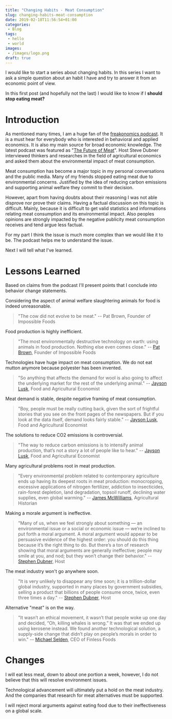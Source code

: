 ```yaml
---
title: "Changing Habits - Meat Consumption"
slug: changing-habits-meat-consumption
date: 2019-02-18T11:56:54+01:00
categories:
 - Blog
tags:
 - hello
 - world
images:
 - /images/logo.png
draft: true
---
```


I would like to start a series about changing habits. In this series I want to ask a simple question about an habit I have and try to answer it from an economic point of view.

In this first post (and hopefully not the last) I would like to know if I **should stop eating meat?**

# Introduction

As mentioned many times, I am a huge fan of the [freakonomics podcast](http://freakonomics.com). It is a must hear for everybody who is interested in behavioral and applied economics. It is also my main source for broad economic knowledge. The latest podcast was featured as "[The Future of Meat](http://freakonomics.com/podcast/meat/)". Host Steve Dubner interviewed thinkers and researches in the field of agricultural economics and asked them about the environmental impact of meat consumption.

Meat consumption has become a major topic in my personal conversations and the public media. Many of my friends stopped eating meat due to environmental concerns. Justified by the idea of reducing carbon emissions and supporting animal welfare they commit to their decision.

However, apart from having doubts about their reasoning I was not able disprove nor prove their claims. Having a factual discussion on this topic is difficult. Mainly, because it is difficult to get valid statistics and informations relating meat consumption and its environmental impact. Also peoples opinions are strongly impacted by the negative publicity meat consumption receives and tend argue less factual.

For my part I think the issue is much more complex than we would like it to be. The podcast helps me to understand the issue.

Next I will tell what I've learned.

# Lessons Learned

Based on claims from the podcast I'll present points that I conclude into behavior change statements.

Considering the aspect of animal welfare slaughtering animals for food is indeed unreasonable.

> "The cow did not evolve to be meat."
> -- Pat Brown, Founder of Impossible Foods

Food production is highly inefficient.

> "The most environmentally destructive technology on earth: using animals in food production.
> Nothing else even comes close."
> -- [Pat Brown](https://en.wikipedia.org/wiki/Patrick_O._Brown), Founder of Impossible Foods

Technologies have huge impact on meat consumption. We do not eat mutton anymore because polyester has been invented.

> "So anything that affects the demand for wool is also going to affect the underlying market for the rest of the underlying animal."
> -- [Jayson Lusk](http://jaysonlusk.com/), Food and Agricultural Economist

Meat demand is stable, despite negative framing of meat consumption.

> "Boy, people must be really cutting back, given the sort of frightful stories that you see on the front pages of the newspapers.
> But if you look at the data itself, demand looks fairly stable."
> -- [Jayson Lusk](http://jaysonlusk.com/), Food and Agricultural Economist

The solutions to reduce CO2 emissions is controversial.

> "The way to reduce carbon emissions is to intensify animal production,
> that’s not a story a lot of people like to hear."
> -- [Jayson Lusk](http://jaysonlusk.com/), Food and Agricultural Economist

Many agricultural problems root in meat production.

> "Every environmental problem related to contemporary agriculture ends up having its deepest roots in meat production: monocropping, excessive applications of nitrogen fertilizer, addiction to insecticides, rain-forest depletion, land degradation, topsoil runoff, declining water supplies, even global warming."
> -- [James McWilliams](https://en.wikipedia.org/wiki/James_E._McWilliams), Agricultural Historian

Making a morale argument is ineffective.

> "Many of us, when we feel strongly about something — an environmental issue or a social or economic issue — we’re inclined to put forth a moral argument.
> A moral argument would appear to be persuasive evidence of the highest order: you should do this thing because it’s the right thing to do.
> But there’s a ton of research showing that moral arguments are generally ineffective; people may smile at you, and nod; but they won’t change their behavior."
> -- [Stephen Dubner](https://en.wikipedia.org/wiki/Stephen_J._Dubner), Host

The meat industry won't go anywhere soon.

> "It is very unlikely to disappear any time soon; it is a trillion-dollar global industry, supported in many places by government subsidies, selling a product that billions of people consume once, twice, even three times a day."
> -- [Stephen Dubner](https://en.wikipedia.org/wiki/Stephen_J._Dubner), Host

Alternative "meat" is on the way.



> "It wasn’t an ethical movement, it wasn’t that people woke up one day and decided, “Oh, killing whales is wrong.”
> It was that we ended up using kerosene instead. We found another technological solution, a supply-side change that didn’t play on people’s morals in order to win."
> -- [Michael Selden](https://www.linkedin.com/in/michael-selden/), CEO of Finless Foods

# Changes

I will eat less meat, down to about one portion a week, however, I do not believe that this will resolve environment issues.

Technological advancement will ultimately put a hold on the meat industry. And the companies that research for meat alternatives must be supported.

I will reject moral arguments against eating food due to their ineffectiveness on a global scale.